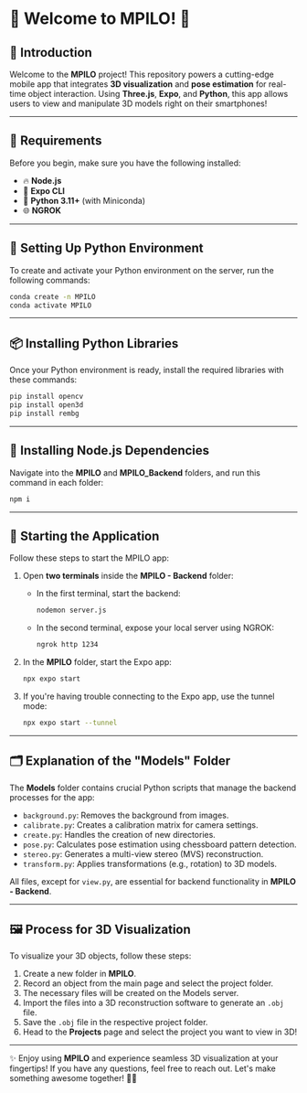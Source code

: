 # 🎉 Welcome to MPILO! 🎉

## 🌟 Introduction

Welcome to the **MPILO** project! This repository powers a cutting-edge mobile app that integrates **3D visualization** and **pose estimation** for real-time object interaction. Using **Three.js**, **Expo**, and **Python**, this app allows users to view and manipulate 3D models right on their smartphones!

---

## 🔧 Requirements

Before you begin, make sure you have the following installed:

- 🔥 **Node.js**
- 🚀 **Expo CLI**
- 🐍 **Python 3.11+** (with Miniconda)
- 🌐 **NGROK**

---

## 🐍 Setting Up Python Environment

To create and activate your Python environment on the server, run the following commands:

```bash
conda create -n MPILO
conda activate MPILO
```

---

## 📦 Installing Python Libraries

Once your Python environment is ready, install the required libraries with these commands:

```bash
pip install opencv
pip install open3d
pip install rembg
```

---

## 📂 Installing Node.js Dependencies

Navigate into the **MPILO** and **MPILO_Backend** folders, and run this command in each folder:

```bash
npm i
```

---

## 🚀 Starting the Application

Follow these steps to start the MPILO app:

1. Open **two terminals** inside the **MPILO - Backend** folder:
   
   - In the first terminal, start the backend:
     ```bash
     nodemon server.js
     ```

   - In the second terminal, expose your local server using NGROK:
     ```bash
     ngrok http 1234
     ```

2. In the **MPILO** folder, start the Expo app:
   ```bash
   npx expo start
   ```

3. If you're having trouble connecting to the Expo app, use the tunnel mode:
   ```bash
   npx expo start --tunnel
   ```

---

## 🗂️ Explanation of the "Models" Folder

The **Models** folder contains crucial Python scripts that manage the backend processes for the app:

- `background.py`: Removes the background from images.
- `calibrate.py`: Creates a calibration matrix for camera settings.
- `create.py`: Handles the creation of new directories.
- `pose.py`: Calculates pose estimation using chessboard pattern detection.
- `stereo.py`: Generates a multi-view stereo (MVS) reconstruction.
- `transform.py`: Applies transformations (e.g., rotation) to 3D models.

All files, except for `view.py`, are essential for backend functionality in **MPILO - Backend**.

---

## 🖼️ Process for 3D Visualization

To visualize your 3D objects, follow these steps:

1. Create a new folder in **MPILO**.
2. Record an object from the main page and select the project folder.
3. The necessary files will be created on the Models server.
4. Import the files into a 3D reconstruction software to generate an `.obj` file.
5. Save the `.obj` file in the respective project folder.
6. Head to the **Projects** page and select the project you want to view in 3D!

---

✨ Enjoy using **MPILO** and experience seamless 3D visualization at your fingertips! If you have any questions, feel free to reach out. Let's make something awesome together! 🎨🚀
